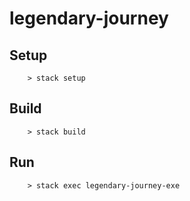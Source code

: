 # legendary-journey

## Setup

```
    > stack setup
```

## Build

```
    > stack build
```

## Run

```
    > stack exec legendary-journey-exe
```
